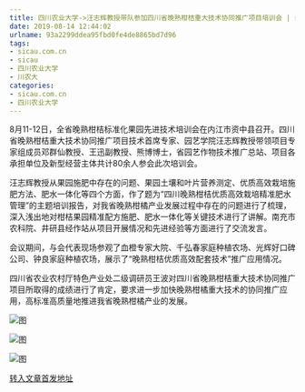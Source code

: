 ```yaml
---
title: 四川农业大学->汪志辉教授带队参加四川省晚熟柑桔重大技术协同推广项目培训会 | sicau.com.cn
date: 2019-08-14 12:44:02
urlname: 93a2299ddea95fbd0fe4de8865bd7d96
tags: 
- sicau.com.cn
- sicau
- 四川农业大学
- 川农大
categories:
- sicau.com.cn
- 四川农业大学
---
```



8月11-12日，全省晚熟柑桔标准化果园先进技术培训会在内江市资中县召开。四川省晚熟柑桔重大技术协同推广项目技术首席专家、园艺学院汪志辉教授带领项目专家组成员邓群仙教授、王迅副教授、熊博博士，省园艺作物技术推广总站、项目各承担单位及新型经营主体共计80余人参会此次培训会。

汪志辉教授从果园施肥中存在的问题、果园土壤和叶片营养测定、优质高效栽培施肥方法、肥水一体化等四个方面，作了题为“四川晚熟柑桔优质高效栽培精准肥水管理”的主题培训报告，对我省晚熟柑橘产业发展过程中存在的问题进行了梳理，深入浅出地对柑桔果园精准配方施肥、肥水一体化等关键技术进行了讲解。南充市农科院、井研县经作站从项目开展情况和先进经验等方面进行了交流发言。

会议期间，与会代表现场参观了血橙专家大院、千弘春家庭种植农场、光辉好口碑公司、钟良家庭种植农场，展示了“晚熟柑桔优质高效配套技术”推广应用情况。

四川省农业农村厅特色产业处二级调研员王波对四川省晚熟柑桔重大技术协同推广项目所取得的成绩进行了肯定，要求进一步加快晚熟柑橘重大技术的协同推广应用，高标准高质量地推进我省晚熟柑橘产业的发展。



![图](https://news.sicau.edu.cn/__local/C/F5/3D/7174A999072DC0CDD0F5BAA71B9_79E9A062_18C7E.png)

![图](https://news.sicau.edu.cn/__local/0/9C/6C/241AE5C1C8BFC43E41BF22E9CE5_0809630F_123FF.png)

![图](https://news.sicau.edu.cn/__local/7/7D/92/BDBC41942D1242ED068D323A49C_4331118E_C2FD.png)

[转入文章首发地址](https://news.sicau.edu.cn/info/1078/52816.htm)